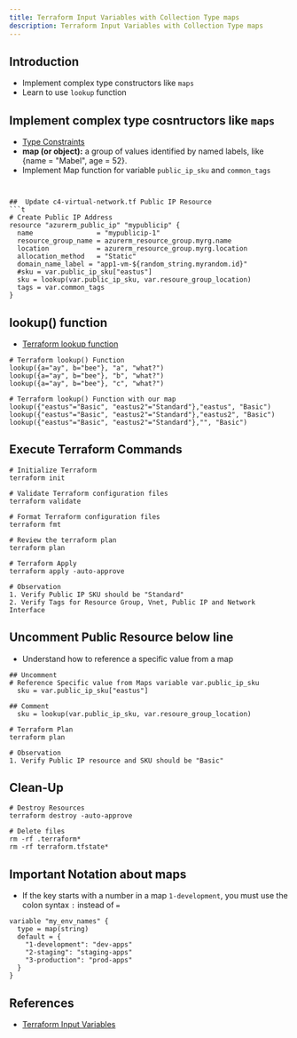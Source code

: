 ```yaml
---
title: Terraform Input Variables with Collection Type maps
description: Terraform Input Variables with Collection Type maps
---
```

## Introduction
- Implement complex type constructors like `maps`
- Learn to use `lookup` function

## Implement complex type cosntructors like  `maps`
- [Type Constraints](https://www.terraform.io/docs/language/expressions/types.html)
- **map (or object):** a group of values identified by named labels, like {name = "Mabel", age = 52}.
- Implement Map function for variable `public_ip_sku` and `common_tags`
```t


##  Update c4-virtual-network.tf Public IP Resource
```t
# Create Public IP Address
resource "azurerm_public_ip" "mypublicip" {
  name                = "mypublicip-1"
  resource_group_name = azurerm_resource_group.myrg.name
  location            = azurerm_resource_group.myrg.location
  allocation_method   = "Static"
  domain_name_label = "app1-vm-${random_string.myrandom.id}"
  #sku = var.public_ip_sku["eastus"]
  sku = lookup(var.public_ip_sku, var.resoure_group_location)
  tags = var.common_tags
}
```



##  lookup() function
- [Terraform lookup function](https://www.terraform.io/docs/language/functions/lookup.html)
```t
# Terraform lookup() Function
lookup({a="ay", b="bee"}, "a", "what?")
lookup({a="ay", b="bee"}, "b", "what?")
lookup({a="ay", b="bee"}, "c", "what?")

# Terraform lookup() Function with our map
lookup({"eastus"="Basic", "eastus2"="Standard"},"eastus", "Basic")
lookup({"eastus"="Basic", "eastus2"="Standard"},"eastus2", "Basic")
lookup({"eastus"="Basic", "eastus2"="Standard"},"", "Basic")
```

## Execute Terraform Commands
```t
# Initialize Terraform
terraform init

# Validate Terraform configuration files
terraform validate

# Format Terraform configuration files
terraform fmt

# Review the terraform plan
terraform plan 

# Terraform Apply
terraform apply -auto-approve

# Observation
1. Verify Public IP SKU should be "Standard"
2. Verify Tags for Resource Group, Vnet, Public IP and Network Interface
```

## Uncomment Public Resource below line
- Understand how to reference a specific value from a map
```t
## Uncomment
# Reference Specific value from Maps variable var.public_ip_sku
  sku = var.public_ip_sku["eastus"]

## Comment
  sku = lookup(var.public_ip_sku, var.resoure_group_location)  

# Terraform Plan
terraform plan

# Observation
1. Verify Public IP resource and SKU should be "Basic"
```

## Clean-Up
```t
# Destroy Resources
terraform destroy -auto-approve

# Delete files
rm -rf .terraform*
rm -rf terraform.tfstate*
```

## Important Notation about maps
- If the key starts with a number in a map `1-development`, you must use the colon syntax `:` instead of `=`
```t
variable "my_env_names" {
  type = map(string)
  default = {
    "1-development": "dev-apps"
    "2-staging": "staging-apps"
    "3-production": "prod-apps"
  }
}
```



## References
- [Terraform Input Variables](https://www.terraform.io/docs/language/values/variables.html)
